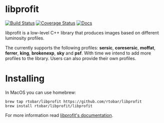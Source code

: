 # libprofit

[![Build Status](https://travis-ci.org/SKA-ScienceDataProcessor/dfms.svg?branch=master)](https://travis-ci.org/ICRAR/libprofit)
[![Coverage Status](https://coveralls.io/repos/github/ICRAR/libprofit/badge.svg?branch=master)](https://coveralls.io/github/ICRAR/libprofit?branch=master)
[![Docs](https://readthedocs.org/projects/libprofit/badge/?version=latest)](https://libprofit.readthedocs.io/en/latest/)

libprofit is a low-level C++ library that produces images based on different luminosity profiles.

The currently supports the following profiles:
**sersic**, **coresersic**, **moffat**, **ferrer**, **king**, **brokenexp**, **sky** and **psf**.
With time we intend to add more profiles to the library. Users can also provide their own profiles.

# Installing

In MacOS you can use homebrew:

```
brew tap rtobar/libprofit https://github.com/rtobar/libprofit
brew install rtobar/libprofit/libprofit
```

For more information read [libprofit's documentation](https://libprofit.readthedocs.io/).
